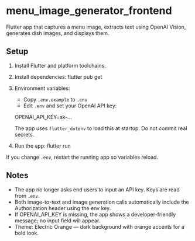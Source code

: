 # menu_image_generator_frontend

Flutter app that captures a menu image, extracts text using OpenAI Vision, generates dish images, and displays them.

## Setup

1) Install Flutter and platform toolchains.
2) Install dependencies:
   flutter pub get

3) Environment variables:
   - Copy `.env.example` to `.env`
   - Edit `.env` and set your OpenAI API key:

   OPENAI_API_KEY=sk-...

   The app uses `flutter_dotenv` to load this at startup. Do not commit real secrets.

4) Run the app:
   flutter run

If you change `.env`, restart the running app so variables reload.

## Notes

- The app no longer asks end users to input an API key. Keys are read from `.env`.
- Both image-to-text and image generation calls automatically include the Authorization header using the env key.
- If OPENAI_API_KEY is missing, the app shows a developer-friendly message; no input field will appear.
- Theme: Electric Orange — dark background with orange accents for a bold look.
